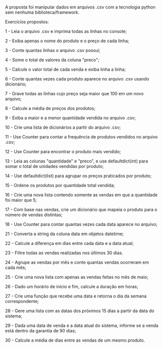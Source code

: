 A proposta foi manipular dados em arquivos .csv com a tecnologia python sem nenhuma biblioteca/framework.

Exercícios propostos:

1 - Leia o arquivo .csv e imprima todas as linhas no console;

2 - Exiba apenas o nome do produto e o preço de cada linha;

3 - Conte quantas linhas o arquivo .csv possui;

4 - Some o total de valores da coluna "preco";

5 - Calcule o valor total de cada venda e exiba linha a linha;

6 - Conte quantas vezes cada produto aparece no arquivo .csv usando dicionário;

7 - Grave todas as linhas cujo preço seja maior que 100 em um novo arquivo;

8 - Calcule a média de preços dos produtos;

9 - Exiba a maior e a menor quantidade vendida no arquivo .csv;

10 - Crie uma lista de dicionários a partir do arquivo .csv;

11 - Use Counter para contar a frequência de produtos vendidos no arquivo .csv;

12 - Use Counter para encontrar o produto mais vendido;

13 - Leia as colunas "quantidade" e "preco", e use defaultdict(int) para somar o total de unidades vendidas por produto;

14 - Use defaultdict(list) para agrupar os preços praticados por produto;

15 - Ordene os produtos por quantidade total vendida;

16 - Crie uma nova lista contendo somente as vendas em que a quantidade foi maior que 5;

17 - Com base nas vendas, crie um dicionário que mapeia o produto para o número de vendas distintas;

18 - Use Counter para contar quantas vezes cada data aparece no arquivo;

21 - Converta a string da coluna data em objetos datetime;

22 - Calcule a diferença em dias entre cada data e a data atual;

23 - Filtre todas as vendas realizadas nos últimos 30 dias.

24 - Agrupe as vendas por mês e conte quantas vendas ocorreram em cada mês;

25 - Crie uma nova lista com apenas as vendas feitas no mês de maio;

26 - Dado um horário de início e fim, calcule a duração em horas;

27 - Crie uma função que recebe uma data e retorna o dia da semana correspondente;

28 - Gere uma lista com as datas dos próximos 15 dias a partir da data do sistema;

29 - Dada uma data de venda e a data atual do sistema, informe se a venda está dentro da garantia de 90 dias;

30 - Calcule a média de dias entre as vendas de um mesmo produto.
